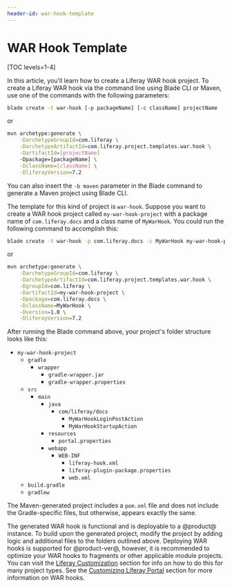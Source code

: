 ```yaml
---
header-id: war-hook-template
---
```


# WAR Hook Template

[TOC levels=1-4]

In this article, you'll learn how to create a Liferay WAR hook project. To
create a Liferay WAR hook via the command line using Blade CLI or Maven, use one
of the commands with the following parameters:

```bash
blade create -t war-hook [-p packageName] [-c className] projectName
```

or

```bash
mvn archetype:generate \
    -DarchetypeGroupId=com.liferay \
    -DarchetypeArtifactId=com.liferay.project.templates.war.hook \
    -DartifactId=[projectName]
    -Dpackage=[packageName] \
    -DclassName=[className] \
    -DliferayVersion=7.2
```

You can also insert the `-b maven` parameter in the Blade command to generate a
Maven project using Blade CLI.

The template for this kind of project is `war-hook`. Suppose you want to create
a WAR hook project called `my-war-hook-project` with a package name of
`com.liferay.docs` and a class name of `MyWarHook`. You could run the following
command to accomplish this:

```bash
blade create -t war-hook -p com.liferay.docs -c MyWarHook my-war-hook-project
```

or

```bash
mvn archetype:generate \
    -DarchetypeGroupId=com.liferay \
    -DarchetypeArtifactId=com.liferay.project.templates.war.hook \
    -DgroupId=com.liferay \
    -DartifactId=my-war-hook-project \
    -Dpackage=com.liferay.docs \
    -DclassName=MyWarHook \
    -Dversion=1.0 \
    -DliferayVersion=7.2
```

After running the Blade command above, your project's folder structure looks
like this: 

- `my-war-hook-project`
    - `gradle`
        - `wrapper`
            - `gradle-wrapper.jar`
            - `gradle-wrapper.properties`
    - `src`
        - `main`
            - `java`
                - `com/liferay/docs`
                    - `MyWarHookLoginPostAction`
                    - `MyWarHookStartupAction`
            - `resources`
                - `portal.properties`
            - `webapp`
                - `WEB-INF`
                    - `liferay-hook.xml`
                    - `liferay-plugin-package.properties`
                    - `web.xml`
    - `build.gradle`
    - `gradlew`

The Maven-generated project includes a `pom.xml` file and does not include the
Gradle-specific files, but otherwise, appears exactly the same.

The generated WAR hook is functional and is deployable to a @product@ instance.
To build upon the generated project, modify the project by adding logic and
additional files to the folders outlined above. Deploying WAR hooks is
supported for @product-ver@, however, it is recommended to optimize your WAR
hooks to fragments or other applicable module projects. You can visit the
[Liferay Customization](/docs/7-2/customization/-/knowledge_base/c/liferay-customization) section for
info on how to do this for many project types. See the
[Customizing Liferay Portal](/docs/6-2/tutorials/-/knowledge_base/t/customizing-liferay-portal)
section for more information on WAR hooks.
